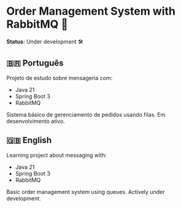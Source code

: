 # Order Management System with RabbitMQ 🚀
**Status**: Under development 🛠️

## 🇧🇷 Português
Projeto de estudo sobre mensageria com:
- Java 21
- Spring Boot 3
- RabbitMQ

Sistema básico de gerenciamento de pedidos usando filas. Em desenvolvimento ativo.

## 🇬🇧 English
Learning project about messaging with:
- Java 21
- Spring Boot 3
- RabbitMQ

Basic order management system using queues. Actively under development.
